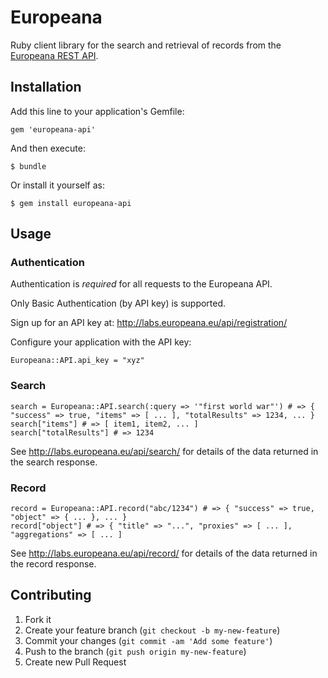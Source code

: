 # Europeana

Ruby client library for the search and retrieval of records from the [Europeana
REST API](http://labs.europeana.eu/api/introduction/).

## Installation

Add this line to your application's Gemfile:

    gem 'europeana-api'

And then execute:

    $ bundle

Or install it yourself as:

    $ gem install europeana-api

## Usage

### Authentication

Authentication is *required* for all requests to the Europeana API.

Only Basic Authentication (by API key) is supported. 

Sign up for an API key at: http://labs.europeana.eu/api/registration/

Configure your application with the API key:

    Europeana::API.api_key = "xyz"

### Search

    search = Europeana::API.search(:query => '"first world war"') # => { "success" => true, "items" => [ ... ], "totalResults" => 1234, ... }
    search["items"] # => [ item1, item2, ... ]
    search["totalResults"] # => 1234
    
See http://labs.europeana.eu/api/search/ for details of the data returned in
the search response.

### Record

    record = Europeana::API.record("abc/1234") # => { "success" => true, "object" => { ... }, ... }
    record["object"] # => { "title" => "...", "proxies" => [ ... ], "aggregations" => [ ... ]

See http://labs.europeana.eu/api/record/ for details of the data returned in
the record response.

## Contributing

1. Fork it
2. Create your feature branch (`git checkout -b my-new-feature`)
3. Commit your changes (`git commit -am 'Add some feature'`)
4. Push to the branch (`git push origin my-new-feature`)
5. Create new Pull Request
